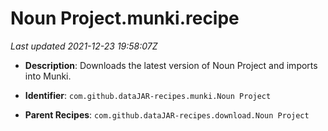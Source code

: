 # Noun Project.munki.recipe

_Last updated 2021-12-23 19:58:07Z_

- **Description**: Downloads the latest version of Noun Project and imports into Munki.

- **Identifier**: `com.github.dataJAR-recipes.munki.Noun Project`

- **Parent Recipes**: `com.github.dataJAR-recipes.download.Noun Project`
